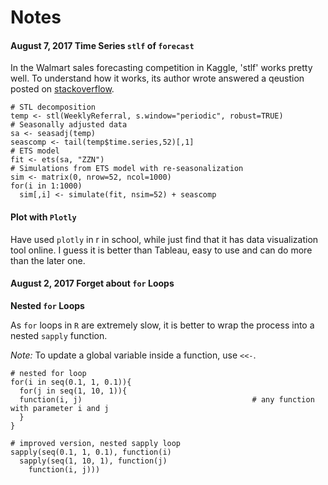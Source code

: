 # Notes 


#### August 7, 2017 Time Series `stlf` of `forecast`

In the Walmart sales forecasting competition in Kaggle, 'stlf' works pretty well. To understand how it works, its author wrote answered a qeustion posted on [stackoverflow](https://stackoverflow.com/questions/24991039/stlf-function-in-the-forecast-package). 

```
# STL decomposition
temp <- stl(WeeklyReferral, s.window="periodic", robust=TRUE)
# Seasonally adjusted data
sa <- seasadj(temp)
seascomp <- tail(temp$time.series,52)[,1]
# ETS model
fit <- ets(sa, "ZZN")
# Simulations from ETS model with re-seasonalization
sim <- matrix(0, nrow=52, ncol=1000)
for(i in 1:1000)
  sim[,i] <- simulate(fit, nsim=52) + seascomp
```

#### Plot with `Plotly` 

Have used `plotly` in r in school, while just find that it has data visualization tool online. I guess it is better than Tableau, easy to use and can do more than the later one.


#### August 2, 2017 Forget about `for` Loops

**Nested `for` Loops**

As `for` loops in `R` are extremely slow, it is better to wrap the process into a nested `sapply` function. 

*Note:* To update a global variable inside a function, use `<<-`.

```
# nested for loop
for(i in seq(0.1, 1, 0.1)){
  for(j in seq(1, 10, 1)){
  function(i, j)                                      # any function with parameter i and j
  }
}

# improved version, nested sapply loop
sapply(seq(0.1, 1, 0.1), function(i)       
  sapply(seq(1, 10, 1), function(j)
    function(i, j)))
```
